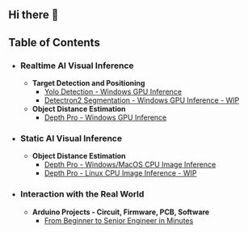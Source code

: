 ## Hi there 👋



<!--
**lattebyte/lattebyte** is a ✨ _special_ ✨ repository because its `README.md` (this file) appears on your GitHub profile.

Here are some ideas to get you started:

- 🔭 I’m currently working on ...
- 🌱 I’m currently learning ...
- 👯 I’m looking to collaborate on ...
- 🤔 I’m looking for help with ...
- 💬 Ask me about ...
- 📫 How to reach me: ...
- 😄 Pronouns: ...
- ⚡ Fun fact: ...
-->

## Table of Contents

- ### Realtime AI Visual Inference
  - **Target Detection and Positioning**
    - [Yolo Detection - Windows GPU Inference](https://github.com/lattebyte/Yolo-Detection-Windows-GPU)
    - [Detectron2 Segmentation - Windows GPU Inference - WIP]()
  - **Object Distance Estimation**
    - [Depth Pro - Windows GPU Inference](https://github.com/lattebyte/DepthPro-Windows-GPU.git)
- ### Static AI Visual Inference

  - **Object Distance Estimation**
    - [Depth Pro - Windows/MacOS CPU Image Inference](https://github.com/lattebyte/DepthPro-Windows-CPU)
    - [Depth Pro - Linux CPU Image Inference - WIP]()

- ### Interaction with the Real World
  - **Arduino Projects - Circuit, Firmware, PCB, Software**
    - [From Beginner to Senior Engineer in Minutes](https://github.com/lattebyte/Arduino_Projects.git)

